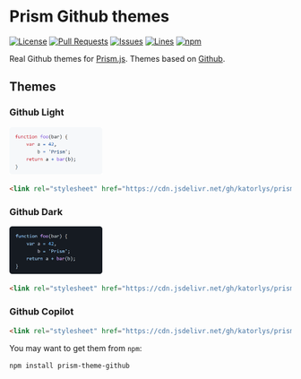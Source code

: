 # Prism Github themes
[![License](https://img.shields.io/badge/license-MIT-brightgreen?style=flat-square)](LICENSE) [![Pull Requests](https://img.shields.io/github/issues-pr-closed/katorlys/prism-theme-github?style=flat-square)](https://github.com/katorlys/prism-theme-github/pulls) [![Issues](https://img.shields.io/github/issues-closed/katorlys/prism-theme-github?style=flat-square)](https://github.com/katorlys/prism-theme-github/issues) [![Lines](https://img.shields.io/tokei/lines/github/katorlys/prism-theme-github?style=flat-square)](https://github.com/katorlys/prism-theme-github) [![npm](https://img.shields.io/npm/v/prism-theme-github?style=flat-square)](https://www.npmjs.com/package/prism-theme-github)
  
Real Github themes for [Prism.js](https://prismjs.com). Themes based on [Github](https://github.com).  
## Themes
### Github Light
[<img width="33%" src="/screenshots/github-light.png">](/themes/prism-theme-github-light.css)  
```html
<link rel="stylesheet" href="https://cdn.jsdelivr.net/gh/katorlys/prism-theme-github/themes/prism-theme-github-light.css">
```


### Github Dark
[<img width="33%" src="/screenshots/github-dark.png">](/themes/prism-theme-github-dark.css)  
```html
<link rel="stylesheet" href="https://cdn.jsdelivr.net/gh/katorlys/prism-theme-github/themes/prism-theme-github-light.css">
```

### Github Copilot
```html
<link rel="stylesheet" href="https://cdn.jsdelivr.net/gh/katorlys/prism-theme-github/themes/prism-theme-github-copilot.css">
```
  

You may want to get them from `npm`:
```sh
npm install prism-theme-github
```
